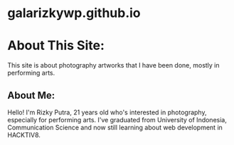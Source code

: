 # galarizkywp.github.io
<h1>
About This Site:
</h1>

<p> This site is about photography artworks that I have been done, mostly in performing arts. </p>

<h2>About Me:</h2>
<p>Hello! I'm Rizky Putra, 21 years old who's interested in photography, especially for performing arts. I've graduated from University of Indonesia, Communication Science and now still learning about web development in HACKTIV8.</p>
